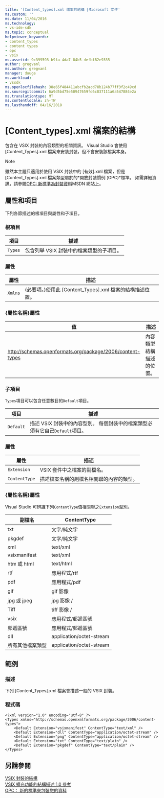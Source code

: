 ```yaml
---
title: '[Content_types].xml 檔案的結構 |Microsoft 文件'
ms.custom: ''
ms.date: 11/04/2016
ms.technology:
- vs-ide-sdk
ms.topic: conceptual
helpviewer_keywords:
- content_types
- content types
- opc
- vsix
ms.assetid: 9c399598-b9fa-4da7-84b5-defbf82e9335
author: gregvanl
ms.author: gregvanl
manager: douge
ms.workload:
- vssdk
ms.openlocfilehash: 38e65f484411abcfb2acd78b124b77ff3f2c49cd
ms.sourcegitcommit: 6a9d5bd75e50947659fd6c837111a6a547884e2a
ms.translationtype: MT
ms.contentlocale: zh-TW
ms.lasthandoff: 04/16/2018
---
```

# <a name="the-structure-of-the-contenttypesxml-file"></a>[Content_types].xml 檔案的結構
包含在 VSIX 封裝的內容類型的相關資訊。 Visual Studio 會使用 [Content_Types].xml 檔案來安裝封裝，但不會安裝該檔案本身。  
  
> [!NOTE]
>  雖然本主題只適用於使用 VSIX 封裝中的 [有效].xml 檔案，但是 [Content_Types].xml 檔案類型屬於的*開放封裝慣例 (OPC)*標準。 如需詳細資訊，請參閱[OPC: 新標準為封裝資料](http://go.microsoft.com/fwlink/?LinkID=148207)MSDN 網站上。  
  
## <a name="attributes-and-elements"></a>屬性和項目  
 下列各節描述的根項目與屬性和子項目。  
  
### <a name="root-element"></a>根項目  
  
|項目|描述|  
|-------------|-----------------|  
|`Types`|包含列舉 VSIX 封裝中的檔案類型的子項目。|  
  
### <a name="attributes"></a>屬性  
  
|屬性|描述|  
|---------------|-----------------|  
|`Xmlns`|(必要項。)使用此 [Content_Types].xml 檔案的結構描述位置。|  
  
### <a name="attribute-name-attribute"></a>{屬性名稱}屬性  
  
|值|描述|  
|-----------|-----------------|  
|http://schemas.openformats.org/package/2006/content-types|內容類型結構描述的位置。|  
  
### <a name="child-elements"></a>子項目  
 `Types`項目可以包含任意數目的`Default`項目。  
  
|項目|描述|  
|-------------|-----------------|  
|`Default`|描述 VSIX 封裝中的內容型別。 每個封裝中的檔案類型必須有它自己`Default`項目。|  
  
### <a name="attributes"></a>屬性  
  
|屬性|描述|  
|---------------|-----------------|  
|`Extension`|VSIX 套件中之檔案的副檔名。|  
|`ContentType`|描述檔案名稱的副檔名相關聯的內容的類型。|  
  
### <a name="attribute-name-attribute"></a>{屬性名稱}屬性  
 Visual Studio 可辨識下列`ContentType`值相關聯之`Extension`型別。  
  
|副檔名|ContentType|  
|---------------|-----------------|  
|txt|文字/純文字|  
|pkgdef|文字/純文字|  
|xml|text/xml|  
|vsixmanifest|text/xml|  
|htm 或 html|text/html|  
|rtf|應用程式/rtf|  
|pdf|應用程式/pdf|  
|gif|gif 影像|  
|jpg 或 jpeg|jpg 影像 /|  
|Tiff|tiff 影像 /|  
|vsix|應用程式/郵遞區號|  
|郵遞區號|應用程式/郵遞區號|  
|dll|application/octet-stream|  
|所有其他檔案類型|application/octet-stream|  
  
## <a name="example"></a>範例  
  
### <a name="description"></a>描述  
 下列 [Content_Types].xml 檔案會描述一般的 VSIX 封裝。  
  
### <a name="code"></a>程式碼  
  
```  
<?xml version="1.0" encoding="utf-8" ?>   
<Types xmlns="http://schemas.openxmlformats.org/package/2006/content-types">  
    <Default Extension="vsixmanifest" ContentType="text/xml" />   
    <Default Extension="dll" ContentType="application/octet-stream" />   
    <Default Extension="png" ContentType="application/octet-stream" />   
    <Default Extension="txt" ContentType="text/plain" />   
    <Default Extension="pkgdef" ContentType="text/plain" />   
</Types>  
```  
  
## <a name="see-also"></a>另請參閱  
 [VSIX 封裝的結構](../extensibility/anatomy-of-a-vsix-package.md)   
 [VSIX 擴充功能的結構描述 1.0 參考](http://msdn.microsoft.com/en-us/76e410ec-b1fb-4652-ac98-4a4c52e09a2b)   
 [OPC： 新的標準來包裝您的資料](http://go.microsoft.com/fwlink/?LinkID=148207)